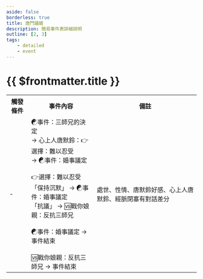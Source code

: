 ```yaml
---
aside: false
borderless: true
title: 唐門議婚
description: 簡易事件表詳細說明
outline: [2, 3]
tags:
    - detailed
    - event
---
```


# {{ $frontmatter.title }}

<Table class="timeline-table">
    <tr class="timeline-header">
        <th>觸發條件</th>
        <th>事件內容</th>
        <th>備註</th>
    </tr>
	<tr>
		<td>-</td>
		<td>
			☯事件：三師兄的決定 <br>
			→ 心上人唐默鈴：👉選擇：難以忍受 <br>
			→ ☯事件：婚事議定 <br>
			<br>
			👉選擇：難以忍受 <br>
			<span title="
唐陞+1
唐默鈴好感≧45：唐默鈴-1
			">「保持沉默」 → ☯事件：婚事議定 </span> <br>
			<span title="
修養-2、性情+1、處世+2、唐陞-2、唐默鈴+1、貢獻-20
嘴力≧50：修養-1、嘴力-1
			">「抗議」 → 🆚戰你娘親：反抗三師兄 </span> <br>
			<br>
			<span title="心上人唐默鈴：唐默鈴+2">☯事件：婚事議定 → 事件結束 </span> <br>
			<br>
			<span title="
獲勝：武學+4、向心-5、名聲-2、唐陞-1、貢獻-30
獲勝、性情≧60：修養-1、唐惟元好感-1
			">🆚戰你娘親：反抗三師兄 → 事件結束 </span> <br>
		</td>
		<td>處世、性情、唐默鈴好感、心上人唐默鈴、經脈閉塞有對話差分</td>
	</tr>
</table>